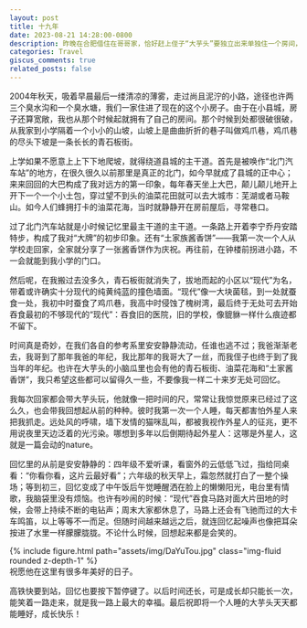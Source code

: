 ```yaml
---
layout: post
title: 十九年
date: 2023-08-21 14:28:00-0800
description: 昨晚在合肥借住在哥哥家，恰好赶上侄子“大芋头”要独立出来单独住一个房间，就帮我哥搬了点东西，收拾了下房间。2004年我家搬入新家，我第一次一个人住的时光仿佛还在眼前，转眼下一代也已经走到了这个时候。
categories: Travel
giscus_comments: true
related_posts: false
---
```


2004年秋天，吸着早晨最后一缕清凉的薄雾，走过尚且泥泞的小路，途径也许两三个臭水沟和一个臭水塘，我们一家住进了现在的这个小房子。由于在小县城，房子还算宽敞，我也从那个时候起就拥有了自己的房间。那个时候到处都很破很破，从我家到小学隔着一个小小的山坡，山坡上是曲曲折折的巷子叫做鸡爪巷，鸡爪巷的尽头下坡是一条长长的青石板街。

上学如果不愿意上上下下地爬坡，就得绕道县城的主干道。首先是被唤作“北门汽车站”的地方，在很久很久以前那里是真正的北门，如今早就成了县城的正中心；来来回回的大巴构成了我对远方的第一印象，每年春天坐上大巴，颠儿颠儿地开上开下一个一个小土包，穿过望不到头的油菜花田就可以去大城市：芜湖或者马鞍山。如今人们蜂拥打卡的油菜花海，当时就静静开在房前屋后，寻常巷口。

过了北门汽车站就是小时候记忆里最主干道的主干道。一条路上开着李宁乔丹安踏特步，构成了我对“大牌”的初步印象。还有“土家族酱香饼”——我第一次一个人从学校走回家，全家就分享了一张酱香饼作为庆祝。再往前，在钟楼前拐进小路，不一会就能到我小学的门口。

然后呢，在我搬过去没多久，青石板街就消失了，拔地而起的小区以“现代”为名，带着或许确实十分现代的纯黄纯蓝的撞色墙面。“现代”像一大块菌毯，到一处就蚕食一处，我初中时蚕食了鸡爪巷，我高中时侵蚀了槐树湾，最后终于无处可去开始吞食最初的不够现代的“现代”：吞食旧的医院，旧的学校，像貔貅一样什么痕迹都不留下。

时间真是奇妙，在我们各自的参考系里安安静静流动，任谁也逃不过；我爸渐渐老去，我哥到了那年我爸的年纪，我比那年的我哥大了一丝，而我侄子也终于到了我当年的年纪。也许在大芋头的小脑瓜里也会有他的青石板街、油菜花海和“土家酱香饼”，我只希望这些都可以留得久一些，不要像我一样二十来岁无处可回忆。

我每次回家都会带大芋头玩，他就像一把时间的尺，常常让我惊觉原来已经过了这么久，也会带我回想起从前的种种。彼时我第一次一个人睡，每天都害怕外星人来把我抓走。远处风的呼啸，墙下发情的猫咪乱叫，都被我视作外星人的征兆，更不用说夜里天边泛着的光污染。哪想到多年以后倒期待起外星人：这哪是外星人，这就是一篇会动的nature。

回忆里的从前是安安静静的：四年级不爱听课，看窗外的云低低飞过，指给同桌看：“你看你看，这片云最好看”；六年级的秋天早上，霜忽然就打白了一整个操场；等到初三，回忆变成了中午饭后午觉睡醒洒在脸上的懒懒阳光，电台里有情歌，我脑袋里没有烦恼。也许有吵闹的时候：“现代”吞食马路对面大片田地的时候，会带上持续不断的电钻声；周末大家都休息了，马路上还会有飞驰而过的大卡车鸣笛，以上等等不一而足。但随时间越来越远之后，就连回忆起噪声也像把耳朵按进了水里一样朦朦胧胧。不论什么时候，回想起来都是会笑的。

<div class="row mt-3">
    <div class="col-sm mt-3 mt-md-0">
        {% include figure.html path="assets/img/DaYuTou.jpg" class="img-fluid rounded z-depth-1" %}
    </div>
<div class="caption">
    祝愿他在这里有很多年美好的日子。
</div>

高铁快要到站，回忆也要按下暂停键了。以后时间还长，可是成长却只能长一次，能笑着一路走来，就是我一路上最大的幸福。最后祝即将一个人睡的大芋头天天都能睡好，成长快乐！
